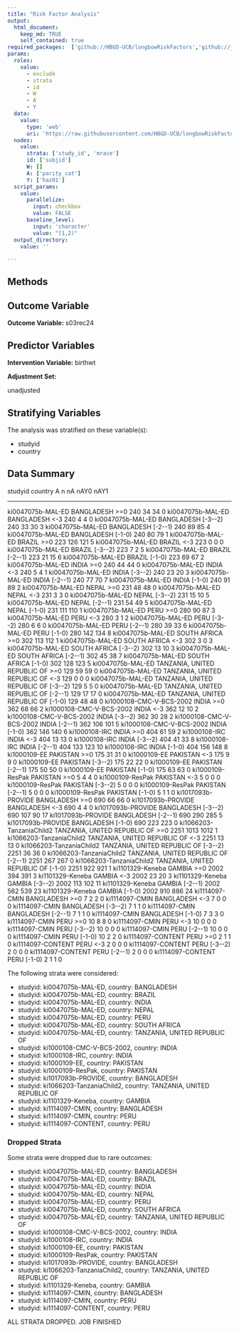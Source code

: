 ```yaml
---
title: "Risk Factor Analysis"
output: 
  html_document:
    keep_md: TRUE
    self_contained: true
required_packages:  ['github://HBGD-UCB/longbowRiskFactors','github://jeremyrcoyle/skimr@vector_types', 'github://tlverse/delayed']
params:
  roles:
    value:
      - exclude
      - strata
      - id
      - W
      - A
      - Y
  data: 
    value: 
      type: 'web'
      uri: 'https://raw.githubusercontent.com/HBGD-UCB/longbowRiskFactors/master/inst/sample_data/birthwt_data.rdata'
  nodes:
    value:
      strata: ['study_id', 'mrace']
      id: ['subjid']
      W: []
      A: ['parity_cat']
      Y: ['haz01']
  script_params:
    value:
      parallelize:
        input: checkbox
        value: FALSE
      baseline_level:
        input: 'character'
        value: "[1,2)"
  output_directory:
    value: ''

---
```








## Methods
## Outcome Variable

**Outcome Variable:** s03rec24

## Predictor Variables

**Intervention Variable:** birthwt

**Adjustment Set:**

unadjusted

## Stratifying Variables

The analysis was stratified on these variable(s):

* studyid
* country

## Data Summary

studyid                    country                        A             n     nA   nAY0   nAY1
-------------------------  -----------------------------  --------  -----  -----  -----  -----
ki0047075b-MAL-ED          BANGLADESH                     >=0         240     34     34      0
ki0047075b-MAL-ED          BANGLADESH                     <-3         240      4      4      0
ki0047075b-MAL-ED          BANGLADESH                     [-3--2)     240     33     30      3
ki0047075b-MAL-ED          BANGLADESH                     [-2--1)     240     89     85      4
ki0047075b-MAL-ED          BANGLADESH                     [-1-0)      240     80     79      1
ki0047075b-MAL-ED          BRAZIL                         >=0         223    126    121      5
ki0047075b-MAL-ED          BRAZIL                         <-3         223      0      0      0
ki0047075b-MAL-ED          BRAZIL                         [-3--2)     223      7      2      5
ki0047075b-MAL-ED          BRAZIL                         [-2--1)     223     21     15      6
ki0047075b-MAL-ED          BRAZIL                         [-1-0)      223     69     67      2
ki0047075b-MAL-ED          INDIA                          >=0         240     44     44      0
ki0047075b-MAL-ED          INDIA                          <-3         240      5      4      1
ki0047075b-MAL-ED          INDIA                          [-3--2)     240     23     20      3
ki0047075b-MAL-ED          INDIA                          [-2--1)     240     77     70      7
ki0047075b-MAL-ED          INDIA                          [-1-0)      240     91     89      2
ki0047075b-MAL-ED          NEPAL                          >=0         231     48     48      0
ki0047075b-MAL-ED          NEPAL                          <-3         231      3      3      0
ki0047075b-MAL-ED          NEPAL                          [-3--2)     231     15     10      5
ki0047075b-MAL-ED          NEPAL                          [-2--1)     231     54     49      5
ki0047075b-MAL-ED          NEPAL                          [-1-0)      231    111    110      1
ki0047075b-MAL-ED          PERU                           >=0         280     90     87      3
ki0047075b-MAL-ED          PERU                           <-3         280      3      1      2
ki0047075b-MAL-ED          PERU                           [-3--2)     280      6      6      0
ki0047075b-MAL-ED          PERU                           [-2--1)     280     39     33      6
ki0047075b-MAL-ED          PERU                           [-1-0)      280    142    134      8
ki0047075b-MAL-ED          SOUTH AFRICA                   >=0         302    113    112      1
ki0047075b-MAL-ED          SOUTH AFRICA                   <-3         302      3      0      3
ki0047075b-MAL-ED          SOUTH AFRICA                   [-3--2)     302     13     10      3
ki0047075b-MAL-ED          SOUTH AFRICA                   [-2--1)     302     45     38      7
ki0047075b-MAL-ED          SOUTH AFRICA                   [-1-0)      302    128    123      5
ki0047075b-MAL-ED          TANZANIA, UNITED REPUBLIC OF   >=0         129     59     59      0
ki0047075b-MAL-ED          TANZANIA, UNITED REPUBLIC OF   <-3         129      0      0      0
ki0047075b-MAL-ED          TANZANIA, UNITED REPUBLIC OF   [-3--2)     129      5      5      0
ki0047075b-MAL-ED          TANZANIA, UNITED REPUBLIC OF   [-2--1)     129     17     17      0
ki0047075b-MAL-ED          TANZANIA, UNITED REPUBLIC OF   [-1-0)      129     48     48      0
ki1000108-CMC-V-BCS-2002   INDIA                          >=0         362     68     66      2
ki1000108-CMC-V-BCS-2002   INDIA                          <-3         362     12     10      2
ki1000108-CMC-V-BCS-2002   INDIA                          [-3--2)     362     30     28      2
ki1000108-CMC-V-BCS-2002   INDIA                          [-2--1)     362    106    101      5
ki1000108-CMC-V-BCS-2002   INDIA                          [-1-0)      362    146    140      6
ki1000108-IRC              INDIA                          >=0         404     61     59      2
ki1000108-IRC              INDIA                          <-3         404     13     13      0
ki1000108-IRC              INDIA                          [-3--2)     404     41     33      8
ki1000108-IRC              INDIA                          [-2--1)     404    133    123     10
ki1000108-IRC              INDIA                          [-1-0)      404    156    148      8
ki1000109-EE               PAKISTAN                       >=0         175     31     31      0
ki1000109-EE               PAKISTAN                       <-3         175      9      9      0
ki1000109-EE               PAKISTAN                       [-3--2)     175     22     22      0
ki1000109-EE               PAKISTAN                       [-2--1)     175     50     50      0
ki1000109-EE               PAKISTAN                       [-1-0)      175     63     63      0
ki1000109-ResPak           PAKISTAN                       >=0           5      4      4      0
ki1000109-ResPak           PAKISTAN                       <-3           5      0      0      0
ki1000109-ResPak           PAKISTAN                       [-3--2)       5      0      0      0
ki1000109-ResPak           PAKISTAN                       [-2--1)       5      0      0      0
ki1000109-ResPak           PAKISTAN                       [-1-0)        5      1      1      0
ki1017093b-PROVIDE         BANGLADESH                     >=0         690     66     66      0
ki1017093b-PROVIDE         BANGLADESH                     <-3         690      4      4      0
ki1017093b-PROVIDE         BANGLADESH                     [-3--2)     690    107     90     17
ki1017093b-PROVIDE         BANGLADESH                     [-2--1)     690    290    285      5
ki1017093b-PROVIDE         BANGLADESH                     [-1-0)      690    223    223      0
ki1066203-TanzaniaChild2   TANZANIA, UNITED REPUBLIC OF   >=0        2251   1013   1012      1
ki1066203-TanzaniaChild2   TANZANIA, UNITED REPUBLIC OF   <-3        2251     13     13      0
ki1066203-TanzaniaChild2   TANZANIA, UNITED REPUBLIC OF   [-3--2)    2251     36     36      0
ki1066203-TanzaniaChild2   TANZANIA, UNITED REPUBLIC OF   [-2--1)    2251    267    267      0
ki1066203-TanzaniaChild2   TANZANIA, UNITED REPUBLIC OF   [-1-0)     2251    922    921      1
ki1101329-Keneba           GAMBIA                         >=0        2002    394    391      3
ki1101329-Keneba           GAMBIA                         <-3        2002     23     20      3
ki1101329-Keneba           GAMBIA                         [-3--2)    2002    113    102     11
ki1101329-Keneba           GAMBIA                         [-2--1)    2002    562    539     23
ki1101329-Keneba           GAMBIA                         [-1-0)     2002    910    886     24
ki1114097-CMIN             BANGLADESH                     >=0           7      2      2      0
ki1114097-CMIN             BANGLADESH                     <-3           7      0      0      0
ki1114097-CMIN             BANGLADESH                     [-3--2)       7      1      1      0
ki1114097-CMIN             BANGLADESH                     [-2--1)       7      1      1      0
ki1114097-CMIN             BANGLADESH                     [-1-0)        7      3      3      0
ki1114097-CMIN             PERU                           >=0          10      8      8      0
ki1114097-CMIN             PERU                           <-3          10      0      0      0
ki1114097-CMIN             PERU                           [-3--2)      10      0      0      0
ki1114097-CMIN             PERU                           [-2--1)      10      0      0      0
ki1114097-CMIN             PERU                           [-1-0)       10      2      2      0
ki1114097-CONTENT          PERU                           >=0           2      1      1      0
ki1114097-CONTENT          PERU                           <-3           2      0      0      0
ki1114097-CONTENT          PERU                           [-3--2)       2      0      0      0
ki1114097-CONTENT          PERU                           [-2--1)       2      0      0      0
ki1114097-CONTENT          PERU                           [-1-0)        2      1      1      0


The following strata were considered:

* studyid: ki0047075b-MAL-ED, country: BANGLADESH
* studyid: ki0047075b-MAL-ED, country: BRAZIL
* studyid: ki0047075b-MAL-ED, country: INDIA
* studyid: ki0047075b-MAL-ED, country: NEPAL
* studyid: ki0047075b-MAL-ED, country: PERU
* studyid: ki0047075b-MAL-ED, country: SOUTH AFRICA
* studyid: ki0047075b-MAL-ED, country: TANZANIA, UNITED REPUBLIC OF
* studyid: ki1000108-CMC-V-BCS-2002, country: INDIA
* studyid: ki1000108-IRC, country: INDIA
* studyid: ki1000109-EE, country: PAKISTAN
* studyid: ki1000109-ResPak, country: PAKISTAN
* studyid: ki1017093b-PROVIDE, country: BANGLADESH
* studyid: ki1066203-TanzaniaChild2, country: TANZANIA, UNITED REPUBLIC OF
* studyid: ki1101329-Keneba, country: GAMBIA
* studyid: ki1114097-CMIN, country: BANGLADESH
* studyid: ki1114097-CMIN, country: PERU
* studyid: ki1114097-CONTENT, country: PERU

### Dropped Strata

Some strata were dropped due to rare outcomes:

* studyid: ki0047075b-MAL-ED, country: BANGLADESH
* studyid: ki0047075b-MAL-ED, country: BRAZIL
* studyid: ki0047075b-MAL-ED, country: INDIA
* studyid: ki0047075b-MAL-ED, country: NEPAL
* studyid: ki0047075b-MAL-ED, country: PERU
* studyid: ki0047075b-MAL-ED, country: SOUTH AFRICA
* studyid: ki0047075b-MAL-ED, country: TANZANIA, UNITED REPUBLIC OF
* studyid: ki1000108-CMC-V-BCS-2002, country: INDIA
* studyid: ki1000108-IRC, country: INDIA
* studyid: ki1000109-EE, country: PAKISTAN
* studyid: ki1000109-ResPak, country: PAKISTAN
* studyid: ki1017093b-PROVIDE, country: BANGLADESH
* studyid: ki1066203-TanzaniaChild2, country: TANZANIA, UNITED REPUBLIC OF
* studyid: ki1101329-Keneba, country: GAMBIA
* studyid: ki1114097-CMIN, country: BANGLADESH
* studyid: ki1114097-CMIN, country: PERU
* studyid: ki1114097-CONTENT, country: PERU


ALL STRATA DROPPED. JOB FINISHED














